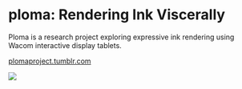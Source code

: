 ploma: Rendering Ink Viscerally
===============================

Ploma is a research project exploring expressive ink rendering using Wacom interactive display tablets.

[plomaproject.tumblr.com](http://plomaproject.tumblr.com)

![](http://i.imgur.com/SfXb679.jpg)
